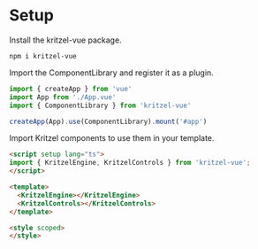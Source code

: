 # Setup

Install the kritzel-vue package.
```
npm i kritzel-vue
```

Import the ComponentLibrary and register it as a plugin.
```typescript
import { createApp } from 'vue'
import App from './App.vue'
import { ComponentLibrary } from 'kritzel-vue'

createApp(App).use(ComponentLibrary).mount('#app')

```

Import Kritzel components to use them in your template.
```html
<script setup lang="ts">
import { KritzelEngine, KritzelControls } from 'kritzel-vue';
</script>

<template>
  <KritzelEngine></KritzelEngine>
  <KritzelControls></KritzelControls>
</template>

<style scoped>
</style>
```
